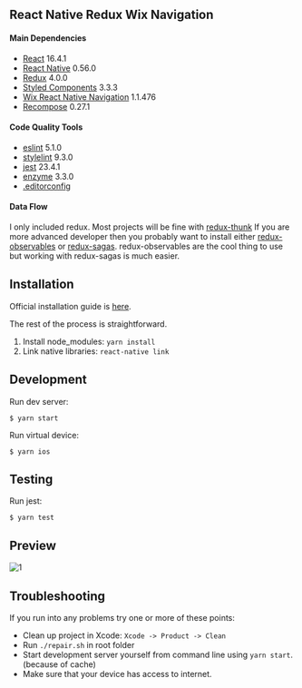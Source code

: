 ## React Native Redux Wix Navigation

#### Main Dependencies

* [React](https://github.com/facebook/react) 16.4.1
* [React Native](https://github.com/facebook/react-native) 0.56.0
* [Redux](http://redux.js.org) 4.0.0
* [Styled Components](https://github.com/styled-components/styled-components) 3.3.3
* [Wix React Native Navigation](https://github.com/wix/react-native-navigation) 1.1.476
* [Recompose](https://github.com/acdlite/recompose) 0.27.1

#### Code Quality Tools

* [eslint](https://github.com/eslint/eslint) 5.1.0
* [stylelint](https://github.com/stylelint/stylelint) 9.3.0
* [jest](https://github.com/facebook/jest) 23.4.1
* [enzyme](https://github.com/airbnb/enzyme) 3.3.0
* [.editorconfig](http://editorconfig.org/)

#### Data Flow

I only included redux. Most projects will be fine with [redux-thunk](https://github.com/gaearon/redux-thunk) If you are more advanced developer then you probably want to install either [redux-observables](https://github.com/redux-observable/redux-observable) or [redux-sagas](https://github.com/redux-saga/redux-saga). redux-observables are the cool thing to use but working with redux-sagas is much easier.

## Installation

Official installation guide is [here](https://facebook.github.io/react-native/docs/getting-started.html).

The rest of the process is straightforward.

 1) Install node_modules: `yarn install`
 2) Link native libraries: `react-native link`

## Development

Run dev server:

```
$ yarn start
```

Run virtual device:

```
$ yarn ios
```

## Testing

Run jest:

```
$ yarn test
```

## Preview

![1](https://github.com/developer239/react-native-redux-wix-navigation-boilerplate/blob/master/preview.gif?raw=true)

## Troubleshooting

If you run into any problems try one or more of these points:

* Clean up project in Xcode: `Xcode -> Product -> Clean`
* Run `./repair.sh` in root folder
* Start development server yourself from command line using `yarn start`. (because of cache)
* Make sure that your device has access to internet.
